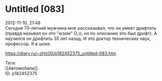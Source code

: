 Untitled [083]
===============

   
 2012-11-10, 21:48   
  Сегодня 70-летний мужчина мне рассказывал, что он умеет дрифтить (правда называл он это "юзом" О\_о, но по описанию это был дрифт). А научился он дрифтить 35 лет назад. И это доктор технических наук, профессор. Я в шоке.   
    
 <https://diary.ru/~zHz00/p182452375_untitled-083.htm>   
   
 Теги:   
 [[Автомобили]]   
 ID: p182452375